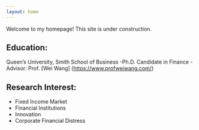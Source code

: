 ```yaml
---
layout: home 
---
```


Welcome to my homepage! This site is under construction.

## Education:
Queen’s University, Smith School of Business
-Ph.D. Candidate in Finance
-Advisor: Prof. [Wei Wang] (https://www.profweiwang.com/) 


## Research Interest:
- Fixed Income Market
- Financial Institutions
- Innovation
- Corporate Financial Distress


